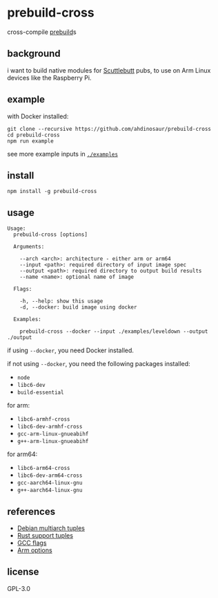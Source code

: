 # prebuild-cross

cross-compile [prebuild](https://github.com/prebuild/prebuild)s

## background

i want to build native modules for [Scuttlebutt](https://scuttlebutt.nz) pubs, to use on Arm Linux devices like the Raspberry Pi.

## example

with Docker installed:

```
git clone --recursive https://github.com/ahdinosaur/prebuild-cross
cd prebuild-cross
npm run example
```

see more example inputs in [`./examples`](./examples)

## install

```
npm install -g prebuild-cross
```

## usage

```
Usage:
  prebuild-cross [options]

  Arguments:

    --arch <arch>: architecture - either arm or arm64
    --input <path>: required directory of input image spec
    --output <path>: required directory to output build results
    --name <name>: optional name of image

  Flags:

    -h, --help: show this usage
    -d, --docker: build image using docker

  Examples:

    prebuild-cross --docker --input ./examples/leveldown --output ./output
```

if using `--docker`, you need Docker installed.

if not using `--docker`, you need the following packages installed:

- `node`
- `libc6-dev`
- `build-essential`

for arm:

- `libc6-armhf-cross`
- `libc6-dev-armhf-cross`
- `gcc-arm-linux-gnueabihf`
- `g++-arm-linux-gnueabihf`

for arm64:

- `libc6-arm64-cross`
- `libc6-dev-arm64-cross`
- `gcc-aarch64-linux-gnu`
- `g++-aarch64-linux-gnu`

## references

- [Debian multiarch tuples](https://wiki.debian.org/Multiarch/Tuples)
- [Rust support tuples](https://forge.rust-lang.org/platform-support.html)
- [GCC flags](https://stackoverflow.com/questions/16044020/gcc-and-linking-environment-variables-and-flags)
- [Arm options](https://gcc.gnu.org/onlinedocs/gcc/ARM-Options.html)

## license

GPL-3.0
